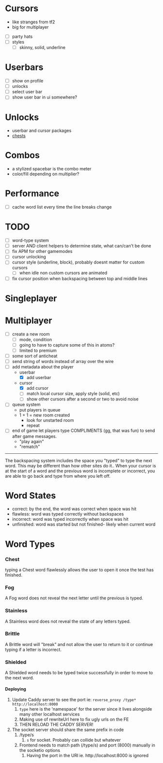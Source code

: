 # Cursors
  - like stranges from tf2
  - big for multiplayer
  - [ ] party hats
  - [ ] styles
    - [ ] skinny, solid, underline

# Userbars
  - [ ] show on profile
  - [ ] unlocks
  - [ ] select user bar
  - [ ] show user bar in ui somewhere?

# Unlocks
  - userbar and cursor packages
  - [chests](#chest)

# Combos
  - a stylized spacebar is the combo meter
  - color/fill depending on multiplier?

# Performance
  - [ ] cache word list every time the line breaks change

# TODO
- [ ] word-type system
- [ ] server AND client helpers to determine state, what can/can't be done
- [ ] fix APM for other gamemodes
- [ ] cursor unlocking
- [ ] cursor style (underline, block), probably doesnt matter for custom cursors
  - [ ] when idle non custom cursors are animated
- [ ] fix cursor position when backspacing between top and middle lines

# Singleplayer

# Multiplayer
- [ ] create a new room
  - [ ] mode, condition
  - [ ] going to have to capture some of this in atoms?
  - [ ] limited to premium
- [ ] some sort of anticheat
- [ ] send string of words instead of array over the wire
- [ ] add metadata about the player
  - userbar
    - [x] add userbar
  - cursor
    - [x] add cursor
    - [ ] match local cursor size, apply style (solid, etc)
    - [ ] show other cursors after a second or two to avoid noise
- [ ] queue system
  - put players in queue
  - 1 + 1 = new room created
    - <next player queue> look for unstarted room
    - repeat
- [ ] end of game let players type COMPLIMENTS (gg, that was fun) to send after game messages.
  - "play again"
  - "rematch"


---

The backspacing system includes the space you "typed" to type the next word. This may be different than how other sites do it.. When your cursor is at the start of a word and the previous word is incomplete or incorrect, you are able to go back and type from where you left off.

# Word States
- correct: by the end, the word was correct when space was hit
- flawless: word was typed correctly without backspaces
- incorrect: word was typed incorrectly when space was hit
- unfinished: word was started but not finished- likely when current word

# Word Types

### Chest
typing a Chest word flawlessly allows the user to open it once the test has finished.

### Fog
A Fog word does not reveal the next letter until the previous is typed.

### Stainless
A Stainless word does not reveal the state of any letters typed.

### Brittle
A Brittle word will "break" and not allow the user to return to it or continue typing if a letter is incorrect.

### Shielded
A Shielded word needs to be typed twice successfully in order to move to the next word.




#### Deploying
1. Update Caddy server to see the port ie: `reverse_proxy /type* http://localhost:8000`
   1. `type` here is the 'namespace' for the server since it lives alongside many other localhost services
   2. Making use of rewriteUrl here to fix ugly urls on the FE
   3. THEN RELOAD THE CADDY SERVER!
2. The socket server should share the same prefix in code
   1. /type/s
      1. `s` for socket. Probably can collide but whatever
   2. Frontend needs to match path (/type/s) and port (8000) manually in the socketio options
      1. Having the port in the URI ie. http://localhost:8000 is ignored
